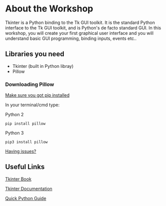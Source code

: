 # About the Workshop
Tkinter is a Python binding to the Tk GUI toolkit. It is the standard Python interface to the Tk GUI toolkit, and is Python's de facto standard GUI. In this workshop, you will create your first graphical user interface and you will understand basic GUI programming, binding inputs, events etc..


## Libraries you need
- Tkinter (built in Python libray)
- Pillow 

### Downloading Pillow

[Make sure you got pip installed](https://pip.pypa.io/en/stable/installing/)

In your terminal/cmd type:

Python 2

    pip install pillow
    
Python 3

    pip3 install pillow

[Having issues?](https://pillow.readthedocs.io/en/3.1.x/installation.html#windows-installation)

## Useful Links

[Tkinter Book](http://effbot.org/tkinterbook/)

[Tkinter Documentation](https://docs.python.org/3/library/tk.html)

[Quick Python Guide](https://www.pythonforbeginners.com/basics/python-quick-guide)
